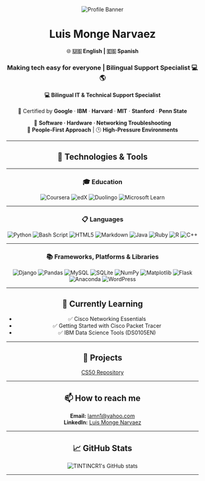 <p align="center">
  <img src="https://scontent-iad3-1.xx.fbcdn.net/v/t39.30808-6/530645443_4098993570371986_4350213973513860564_n.jpg?stp=dst-jpg_p206x206_tt6&_nc_cat=110&ccb=1-7&_nc_sid=714c7a&_nc_ohc=0ZhxTK9HdqcQ7kNvwF02l6O&_nc_oc=Adl3cnf32RL2U8eI0ArNQmnGR62HOzMacxpB5HXP5FylABhuguqERsPlL1D-lN-maRED2AHnEWOQWQQJbCG-g_NL&_nc_zt=23&_nc_ht=scontent-iad3-1.xx&_nc_gid=WXN0nhN2AqPwnsyXEA-XQQ&oh=00_AfWNqxUJR4QIyL1rSMeFcf-OhKpD_O1iXeEjW7O7fKs-PQ&oe=68A0EF7C" alt="Profile Banner"/>
</p>

<div align="center">

# Luis Monge Narvaez  
 
🌐 **🇺🇸 English | 🇪🇸 Spanish** 

### Making tech easy for everyone | Bilingual Support Specialist 💻🌎

#### 💻 Bilingual IT & Technical Support Specialist 

🏅 Certified by **Google** · **IBM** · **Harvard** · **MIT** · **Stanford** · **Penn State**

🔧 **Software · Hardware · Networking Troubleshooting**  
🤝 **People-First Approach** | 🕒 **High-Pressure Environments**  

---

## 🔧 Technologies & Tools
---

### 🎓 Education
![Coursera](https://img.shields.io/badge/Coursera-%230056D2.svg?style=for-the-badge&logo=Coursera&logoColor=white)
![edX](https://img.shields.io/badge/edX-%2302262B.svg?style=for-the-badge&logo=edX&logoColor=white)
![Duolingo](https://img.shields.io/badge/Duolingo-%234DC730.svg?style=for-the-badge&logo=Duolingo&logoColor=white)
![Microsoft Learn](https://img.shields.io/badge/Microsoft_Learn-258ffa?style=for-the-badge&logo=microsoft&logoColor=white)

---

### 📋 Languages
![Python](https://img.shields.io/badge/python-3670A0?style=for-the-badge&logo=python&logoColor=ffdd54)
![Bash Script](https://img.shields.io/badge/bash_script-%23121011.svg?style=for-the-badge&logo=gnu-bash&logoColor=white)
![HTML5](https://img.shields.io/badge/html5-%23E34F26.svg?style=for-the-badge&logo=html5&logoColor=white)
![Markdown](https://img.shields.io/badge/markdown-%23000000.svg?style=for-the-badge&logo=markdown&logoColor=white)
![Java](https://img.shields.io/badge/java-%23ED8B00.svg?style=for-the-badge&logo=openjdk&logoColor=white)
![Ruby](https://img.shields.io/badge/ruby-%23CC342D.svg?style=for-the-badge&logo=ruby&logoColor=white)
![R](https://img.shields.io/badge/r-%23276DC3.svg?style=for-the-badge&logo=r&logoColor=white)
![C++](https://img.shields.io/badge/c++-%2300599C.svg?style=for-the-badge&logo=c%2B%2B&logoColor=white)

---

### 📚 Frameworks, Platforms & Libraries
![Django](https://img.shields.io/badge/django-%23092E20.svg?style=for-the-badge&logo=django&logoColor=white)
![Pandas](https://img.shields.io/badge/pandas-%23150458.svg?style=for-the-badge&logo=pandas&logoColor=white)
![MySQL](https://img.shields.io/badge/mysql-4479A1.svg?style=for-the-badge&logo=mysql&logoColor=white)
![SQLite](https://img.shields.io/badge/sqlite-%2307405e.svg?style=for-the-badge&logo=sqlite&logoColor=white)
![NumPy](https://img.shields.io/badge/numpy-%23013243.svg?style=for-the-badge&logo=numpy&logoColor=white)
![Matplotlib](https://img.shields.io/badge/Matplotlib-%23ffffff.svg?style=for-the-badge&logo=Matplotlib&logoColor=black)
![Flask](https://img.shields.io/badge/flask-%23000.svg?style=for-the-badge&logo=flask&logoColor=white)
![Anaconda](https://img.shields.io/badge/Anaconda-%2344A833.svg?style=for-the-badge&logo=anaconda&logoColor=white)
![WordPress](https://img.shields.io/badge/WordPress-%23117AC9.svg?style=for-the-badge&logo=WordPress&logoColor=white)

---

<!-- Keep all your other sections here in same center alignment -->

## 🌱 Currently Learning
- ✅ Cisco Networking Essentials
- ✅ Getting Started with Cisco Packet Tracer
- ✅ IBM Data Science Tools (DS0105EN)

---

## 🚀 Projects
[CS50 Repository](https://github.com/TINTINCR1/CS50.git)

---

## 📫 How to reach me  
**Email:** lamn1@yahoo.com  
**LinkedIn:** [Luis Monge Narvaez](https://www.linkedin.com/in/luismongenarvaez/)

---

## 📈 GitHub Stats
![TINTINCR1's GitHub stats](https://github-readme-stats.vercel.app/api?username=TINTINCR1&show_icons=true&theme=radical)

---

</div>
